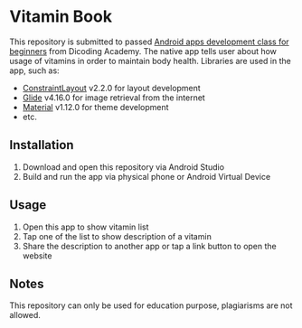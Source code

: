 # Vitamin Book
This repository is submitted to passed [Android apps development class for beginners](https://www.dicoding.com/academies/51-belajar-membuat-aplikasi-android-untuk-pemula) from Dicoding Academy. The native app tells user about how usage of vitamins in order to maintain body health. 
Libraries are used in the app, such as:
* [ConstraintLayout](https://github.com/androidx/constraintlayout) v2.2.0 for layout development
* [Glide](https://gitHub.com/bumptech/glide) v4.16.0 for image retrieval from the internet
* [Material](https://github.com/material-components/material-components-android) v1.12.0 for theme development
* etc.

## Installation
1. Download and open this repository via Android Studio
2. Build and run the app via physical phone or Android Virtual Device

## Usage
1. Open this app to show vitamin list
2. Tap one of the list to show description of a vitamin
3. Share the description to another app or tap a link button to open the website

## Notes
This repository can only be used for education purpose, plagiarisms are not allowed.
